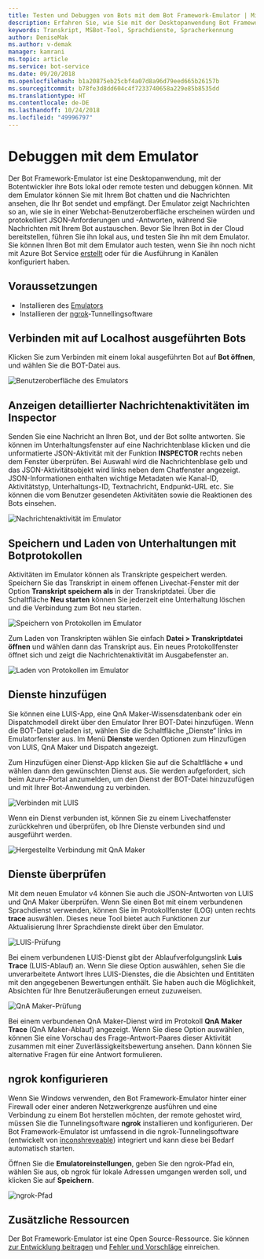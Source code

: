```yaml
---
title: Testen und Debuggen von Bots mit dem Bot Framework-Emulator | Microsoft-Dokumentation
description: Erfahren Sie, wie Sie mit der Desktopanwendung Bot Framework-Emulator Bots prüfen, testen und debuggen.
keywords: Transkript, MSBot-Tool, Sprachdienste, Spracherkennung
author: DeniseMak
ms.author: v-demak
manager: kamrani
ms.topic: article
ms.service: bot-service
ms.date: 09/20/2018
ms.openlocfilehash: b1a20875eb25cbf4a07d8a96d79eed665b26157b
ms.sourcegitcommit: b78fe3d8dd604c4f7233740658a229e85b8535dd
ms.translationtype: HT
ms.contentlocale: de-DE
ms.lasthandoff: 10/24/2018
ms.locfileid: "49996797"
---
```

# <a name="debug-with-the-emulator"></a>Debuggen mit dem Emulator

Der Bot Framework-Emulator ist eine Desktopanwendung, mit der Botentwickler ihre Bots lokal oder remote testen und debuggen können. Mit dem Emulator können Sie mit Ihrem Bot chatten und die Nachrichten ansehen, die Ihr Bot sendet und empfängt. Der Emulator zeigt Nachrichten so an, wie sie in einer Webchat-Benutzeroberfläche erscheinen würden und protokolliert JSON-Anforderungen und -Antworten, während Sie Nachrichten mit Ihrem Bot austauschen. Bevor Sie Ihren Bot in der Cloud bereitstellen, führen Sie ihn lokal aus, und testen Sie ihn mit dem Emulator. Sie können Ihren Bot mit dem Emulator auch testen, wenn Sie ihn noch nicht mit Azure Bot Service [erstellt](./bot-service-quickstart.md) oder für die Ausführung in Kanälen konfiguriert haben.

## <a name="prerequisites"></a>Voraussetzungen
- Installieren des [Emulators](https://github.com/Microsoft/BotFramework-Emulator/releases)
- Installieren der [ngrok][ngrokDownload]-Tunnellingsoftware

## <a name="connect-to-a-bot-running-on-localhost"></a>Verbinden mit auf Localhost ausgeführten Bots

Klicken Sie zum Verbinden mit einem lokal ausgeführten Bot auf **Bot öffnen**, und wählen Sie die BOT-Datei aus. 

![Benutzeroberfläche des Emulators](media/emulator-v4/emulator-welcome.png)

## <a name="view-detailed-message-activity-with-the-inspector"></a>Anzeigen detaillierter Nachrichtenaktivitäten im Inspector

Senden Sie eine Nachricht an Ihren Bot, und der Bot sollte antworten. Sie können im Unterhaltungsfenster auf eine Nachrichtenblase klicken und die unformatierte JSON-Aktivität mit der Funktion **INSPECTOR** rechts neben dem Fenster überprüfen. Bei Auswahl wird die Nachrichtenblase gelb und das JSON-Aktivitätsobjekt wird links neben dem Chatfenster angezeigt. JSON-Informationen enthalten wichtige Metadaten wie Kanal-ID, Aktivitätstyp, Unterhaltungs-ID, Textnachricht, Endpunkt-URL etc. Sie können die vom Benutzer gesendeten Aktivitäten sowie die Reaktionen des Bots einsehen. 

![Nachrichtenaktivität im Emulator](media/emulator-v4/emulator-view-message-activity-02.png)

## <a name="save-and-load-conversations-with-bot-transcripts"></a>Speichern und Laden von Unterhaltungen mit Botprotokollen

Aktivitäten im Emulator können als Transkripte gespeichert werden. Speichern Sie das Transkript in einem offenen Livechat-Fenster mit der Option **Transkript speichern als** in der Transkriptdatei. Über die Schaltfläche **Neu starten** können Sie jederzeit eine Unterhaltung löschen und die Verbindung zum Bot neu starten.  

![Speichern von Protokollen im Emulator](media/emulator-v4/emulator-live-chat.png)

Zum Laden von Transkripten wählen Sie einfach **Datei > Transkriptdatei öffnen** und wählen dann das Transkript aus. Ein neues Protokollfenster öffnet sich und zeigt die Nachrichtenaktivität im Ausgabefenster an. 

![Laden von Protokollen im Emulator](media/emulator-v4/emulator-load-transcript.png)

## <a name="add-services"></a>Dienste hinzufügen 

Sie können eine LUIS-App, eine QnA Maker-Wissensdatenbank oder ein Dispatchmodell direkt über den Emulator Ihrer BOT-Datei hinzufügen. Wenn die BOT-Datei geladen ist, wählen Sie die Schaltfläche „Dienste“ links im Emulatorfenster aus. Im Menü **Dienste** werden Optionen zum Hinzufügen von LUIS, QnA Maker und Dispatch angezeigt. 

Zum Hinzufügen einer Dienst-App klicken Sie auf die Schaltfläche **+** und wählen dann den gewünschten Dienst aus. Sie werden aufgefordert, sich beim Azure-Portal anzumelden, um den Dienst der BOT-Datei hinzuzufügen und mit Ihrer Bot-Anwendung zu verbinden. 

![Verbinden mit LUIS](media/emulator-v4/emulator-connect-luis-btn.png)

Wenn ein Dienst verbunden ist, können Sie zu einem Livechatfenster zurückkehren und überprüfen, ob Ihre Dienste verbunden sind und ausgeführt werden. 

![Hergestellte Verbindung mit QnA Maker](media/emulator-v4/emulator-view-message-activity.png)

## <a name="inspect-services"></a>Dienste überprüfen

Mit dem neuen Emulator v4 können Sie auch die JSON-Antworten von LUIS und QnA Maker überprüfen. Wenn Sie einen Bot mit einem verbundenen Sprachdienst verwenden, können Sie im Protokollfenster (LOG) unten rechts **trace** auswählen. Dieses neue Tool bietet auch Funktionen zur Aktualisierung Ihrer Sprachdienste direkt über den Emulator. 

![LUIS-Prüfung](media/emulator-v4/emulator-luis-inspector.png)

Bei einem verbundenen LUIS-Dienst gibt der Ablaufverfolgungslink **Luis Trace** (LUIS-Ablauf) an. Wenn Sie diese Option auswählen, sehen Sie die unverarbeitete Antwort Ihres LUIS-Dienstes, die die Absichten und Entitäten mit den angegebenen Bewertungen enthält. Sie haben auch die Möglichkeit, Absichten für Ihre Benutzeräußerungen erneut zuzuweisen. 

![QnA Maker-Prüfung](media/emulator-v4/emulator-qna-inspector.png)

Bei einem verbundenen QnA Maker-Dienst wird im Protokoll **QnA Maker Trace** (QnA Maker-Ablauf) angezeigt. Wenn Sie diese Option auswählen, können Sie eine Vorschau des Frage-Antwort-Paares dieser Aktivität zusammen mit einer Zuverlässigkeitsbewertung ansehen. Dann können Sie alternative Fragen für eine Antwort formulieren.

## <a name="configure-ngrok"></a>ngrok konfigurieren

Wenn Sie Windows verwenden, den Bot Framework-Emulator hinter einer Firewall oder einer anderen Netzwerkgrenze ausführen und eine Verbindung zu einem Bot herstellen möchten, der remote gehostet wird, müssen Sie die Tunnelingsoftware **ngrok** installieren und konfigurieren. Der Bot Framework-Emulator ist umfassend in die ngrok-Tunnelingsoftware (entwickelt von [inconshreveable][inconshreveable]) integriert und kann diese bei Bedarf automatisch starten.

Öffnen Sie die **Emulatoreinstellungen**, geben Sie den ngrok-Pfad ein, wählen Sie aus, ob ngrok für lokale Adressen umgangen werden soll, und klicken Sie auf **Speichern**.

![ngrok-Pfad](media/emulator-v4/emulator-ngrok-path.png)

## <a name="additional-resources"></a>Zusätzliche Ressourcen

Der Bot Framework-Emulator ist eine Open Source-Ressource. Sie können [zur Entwicklung beitragen][EmulatorGithubContribute] und [ Fehler und Vorschläge][EmulatorGithubBugs] einreichen.



[EmulatorGithubContribute]: https://github.com/Microsoft/BotFramework-Emulator/wiki/How-to-Contribute
[EmulatorGithubBugs]: https://github.com/Microsoft/BotFramework-Emulator/wiki/Submitting-Bugs-%26-Suggestions

[ngrokDownload]: https://ngrok.com/
[inconshreveable]: https://inconshreveable.com/
